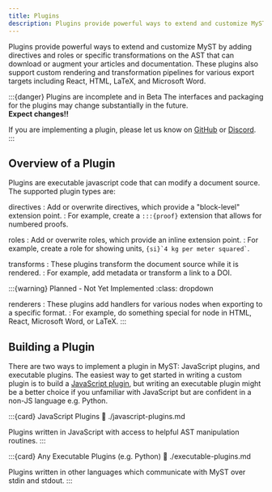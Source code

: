```yaml
---
title: Plugins
description: Plugins provide powerful ways to extend and customize MyST
---
```


Plugins provide powerful ways to extend and customize MyST by adding directives and roles or specific transformations on the AST that can download or augment your articles and documentation. These plugins also support custom rendering and transformation pipelines for various export targets including React, HTML, LaTeX, and Microsoft Word.

:::{danger} Plugins are incomplete and in Beta
The interfaces and packaging for the plugins may change substantially in the future.\
**Expect changes!!**

If you are implementing a plugin, please let us know on [GitHub](https://github.com/executablebooks/mystmd) or [Discord](https://discord.mystmd.org/).
:::

## Overview of a Plugin

Plugins are executable javascript code that can modify a document source. The supported plugin types are:

directives
: Add or overwrite directives, which provide a "block-level" extension point.
: For example, create a `:::{proof}` extension that allows for numbered proofs.

roles
: Add or overwrite roles, which provide an inline extension point.
: For example, create a role for showing units, `` {si}`4 kg per meter squared` ``.

transforms
: These plugins transform the document source while it is rendered.
: For example, add metadata or transform a link to a DOI.

:::{warning} Planned - Not Yet Implemented
:class: dropdown

renderers
: These plugins add handlers for various nodes when exporting to a specific format.
: For example, do something special for node in HTML, React, Microsoft Word, or LaTeX.
:::

## Building a Plugin

There are two ways to implement a plugin in MyST: JavaScript plugins, and executable plugins. The easiest way to get started in writing a custom plugin is to build a [JavaScript plugin](./javascript-plugins.md), but writing an executable plugin might be a better choice if you unfamiliar with JavaScript but are confident in a non-JS language e.g. Python.

:::{card} JavaScript Plugins
:link: ./javascript-plugins.md

Plugins written in JavaScript with access to helpful AST manipulation routines.
:::

:::{card} Any Executable Plugins (e.g. Python)
:link: ./executable-plugins.md

Plugins written in other languages which communicate with MyST over stdin and stdout.
:::
